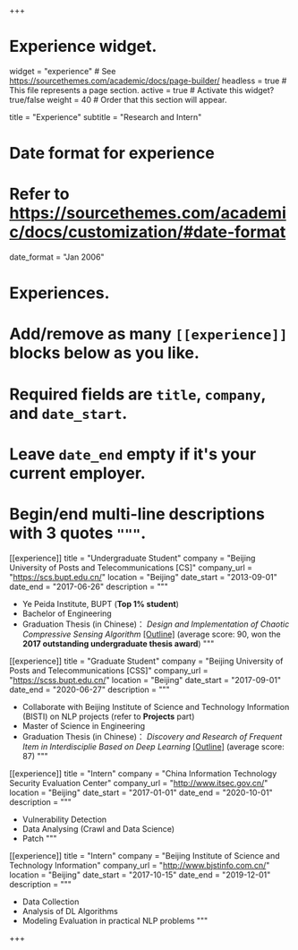 +++
# Experience widget.
widget = "experience"  # See https://sourcethemes.com/academic/docs/page-builder/
headless = true  # This file represents a page section.
active = true  # Activate this widget? true/false
weight = 40  # Order that this section will appear.

title = "Experience"
subtitle = "Research and Intern"

# Date format for experience
#   Refer to https://sourcethemes.com/academic/docs/customization/#date-format
date_format = "Jan 2006"

# Experiences.
#   Add/remove as many `[[experience]]` blocks below as you like.
#   Required fields are `title`, `company`, and `date_start`.
#   Leave `date_end` empty if it's your current employer.
#   Begin/end multi-line descriptions with 3 quotes `"""`.
[[experience]]
  title = "Undergraduate Student"
  company = "Beijing University of Posts and Telecommunications [CS]"
  company_url = "https://scs.bupt.edu.cn/"
  location = "Beijing"
  date_start = "2013-09-01"
  date_end = "2017-06-26"
  description = """
 
  * Ye Peida Institute, BUPT (**Top 1% student**)
  * Bachelor of Engineering
  * Graduation Thesis (in Chinese)：
       _Design and Implementation of Chaotic Compressive Sensing Algorithm_ [[Outline]](/img/bkbs.jpg) 
        (average score: 90, won the **2017 outstanding undergraduate thesis award**)
 """

[[experience]]
  title = "Graduate Student"
  company = "Beijing University of Posts and Telecommunications [CSS]"
  company_url = "https://scss.bupt.edu.cn/"
  location = "Beijing"
  date_start = "2017-09-01"
  date_end = "2020-06-27"
  description = """

  * Collaborate with Beijing Institute of Science and Technology Information (BISTI) on NLP projects (refer to **Projects** part)
  * Master of Science in Engineering
  * Graduation Thesis (in Chinese)：
       _Discovery and Research of Frequent Item in Interdisciplie Based on Deep Learning_ [[Outline]](/img/yjsbs.jpg) 
        (average score: 87)
"""

[[experience]]
  title = "Intern"
  company = "China Information Technology Security Evaluation Center"
  company_url = "http://www.itsec.gov.cn/"
  location = "Beijing"
  date_start = "2017-01-01"
  date_end = "2020-10-01"
  description = """

  * Vulnerability Detection
  * Data Analysing (Crawl and Data Science)
  * Patch
"""

[[experience]]
  title = "Intern"
  company = "Beijing Institute of Science and Technology Information"
  company_url = "http://www.bjstinfo.com.cn/"
  location = "Beijing"
  date_start = "2017-10-15"
  date_end = "2019-12-01"
  description = """

  * Data Collection
  * Analysis of DL Algorithms
  * Modeling Evaluation in practical NLP problems
"""

+++
